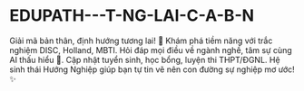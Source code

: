 # EDUPATH---T-NG-LAI-C-A-B-N
Giải mã bản thân, định hướng tương lai! 🧭 Khám phá tiềm năng với trắc nghiệm DISC, Holland, MBTI. Hỏi đáp mọi điều về ngành nghề, tâm sự cùng AI thấu hiểu 🤖. Cập nhật tuyển sinh, học bổng, luyện thi THPT/ĐGNL. Hệ sinh thái Hướng Nghiệp giúp bạn tự tin vẽ nên con đường sự nghiệp mơ ước! ✨
